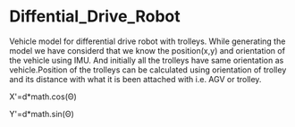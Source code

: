 # Diffential_Drive_Robot

Vehicle model for differential drive robot with trolleys. While generating the model we have considerd that we know the position(x,y) and  orientation of the vehicle using IMU. And initially all the trolleys have same orientation as vehicle.Position of the trolleys can be calculated using orientation of trolley and its distance with what it is been attached with i.e. AGV or trolley.

X'=d*math.cos(Θ)

Y'=d*math.sin(Θ)
